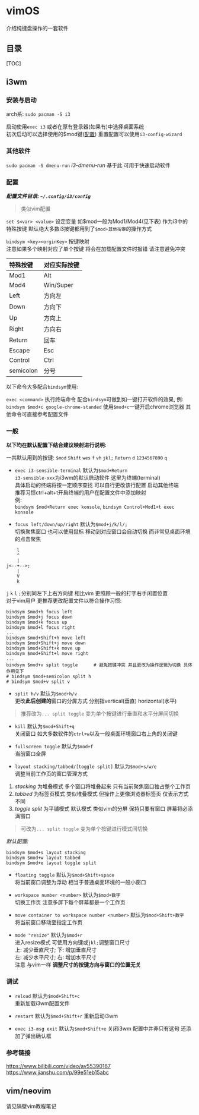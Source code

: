# vimOS
介绍纯键盘操作的一套软件

## 目录
[TOC]

## i3wm
### 安装与启动
arch系: `sudo pacman -S i3`

启动使用`exec i3` 或者在原有登录器(如果有)中选择桌面系统  
初次启动可以选择使用的\$mod键([配置](#配置))
重置配置可以使用`i3-config-wizard`

### 其他软件
`sudo pacman -S dmenu-run` *i3-dmenu-run* 基于此 可用于快速启动软件

### 配置
***配置文件目录: `~/.config/i3/config`***

> 类似vim配置  

`set $<var> <value>` 设定变量 如\$mod一般为Mod1/Mod4(见下表) 作为i3中的特殊按键 默认绝大多数i3按键都用到了`$mod+其他按键`的操作方式  

`bindsym <key><orginKey>` 按键映射  
注意如果多个映射对应了单个按键 将会在加载配置文件时报错 请注意避免冲突

| 特殊按键  | 对应实际按键 |
| :-------- | ------------ |
| Mod1      | Alt          |
| Mod4      | Win/Super    |
| Left      | 方向左       |
| Down      | 方向下       |
| Up        | 方向上       |
| Right     | 方向右       |
| Return    | 回车         |
| Escape    | Esc          |
| Control   | Ctrl         |
| semicolon | 分号         |

以下命令大多配合`bindsym`使用:

`exec <command>` 执行终端命令 配合`bindsym`可做到如一键打开软件的效果, 例:
`bindsym $mod+c google-chrome-standed` 使用`$mod+c`一键开启chrome浏览器
其他命令可直接参考配置文件

### 一般
**以下均在默认配置下结合建议映射进行说明:**  

一共默认用到的按键:
`$mod` `Shift` `wes` `f` `vh` `jkl;` `Return` `d` `1234567890` `q`

- `exec i3-sensible-terminal` 默认为`$mod+Return`  
`i3-sensible-xxx`为i3wm的默认启动软件 这里为终端(terminal)  
具体启动的终端将按一定顺序查找 可以自行更改该行配置 启动其他终端  
推荐习惯ctrl+alt+t开启终端的用户在配置文件中添加映射  
例:  
`bindsym $mod+Return exec konsole`, `bindsym Control+Mod1+t exec konsole`

- `focus left/down/up/right` 默认为`$mod+j/k/l/;`  
切换聚焦窗口 也可以使用鼠标 移动到对应窗口会自动切换 而非常见桌面环境的点击聚焦
```
    l
    ^
    |
j<--+-->;
    |
    V
    k
```

`j` `k` `l` `;`分别同左下上右方向键 相比vim 更照顾一般的打字右手闲置位置  
对于vim用户 更推荐更改配置文件以符合操作习惯:  

```
bindsym $mod+h focus left
bindsym $mod+j focus down
bindsym $mod+k focus up
bindsym $mod+l focus right
...
bindsym $mod+Shift+h move left
bindsym $mod+Shift+j move down
bindsym $mod+Shift+k move up
bindsym $mod+Shift+l move right
...
bindsym $mod+v split toggle      # 避免按键冲突 并且更改为操作逻辑为切换 具体作用见下
# bindsym $mod+semicolon split h
# bindsym $mod+v split v
```

- `split h/v` 默认为`$mod+h/v`  
更改**此后创建的**窗口的分屏方式 分别指vertical(垂直) horizontal(水平)  
> 推荐改为`... split toggle` 变为单个按键进行垂直和水平分屏间切换

- `kill` 默认为`$mod+Shift+q`  
关闭窗口 如大多数软件的`ctrl+w`以及一般桌面环境窗口右上角的关闭键

- `fullscreen toggle` 默认为`$mod+f`  
当前窗口全屏

- `layout stacking/tabbed/[toggle split]` 默认为`$mod+s/w/e`  
调整当前工作页的窗口管理方式  
1. *stacking* 为堆叠模式 多个窗口将堆叠起来 只有当前聚焦窗口独占整个工作页  
2. *tabbed* 为标签页模式 类似堆叠模式 但操作上更像浏览器标签页 仅表示方式不同  
3. *toggle split* 为平铺模式 默认模式 类似vim的分屏 保持只要有窗口 屏幕将必添满窗口
> 可改为`... split toggle` 变为单个按键进行模式间切换

*默认配置:*
```
bindsym $mod+s layout stacking
bindsym $mod+w layout tabbed
bindsym $mod+e layout toggle split
```

- `floating toggle` 默认为`$mod+Shift+space`  
将当前窗口调整为浮动 相当于普通桌面环境的一般小窗口  

- `workspace number <number>` 默认为`$mod+数字`  
切换工作页 注意多屏下每个屏幕都是一个工作页

- `move container to workspace number <number>` 默认为`$mod+Shift+数字`  
将当前窗口移动至指定工作页

- `mode "resize"` 默认为`$mod+r`  
进入resize模式 可使用方向键或`jkl;`调整窗口尺寸  
上: 减少垂直尺寸; 下: 增加垂直尺寸  
左: 减少水平尺寸; 右: 增加水平尺寸  
注意 与vim一样 **调整尺寸的按键方向与窗口的位置无关**


### 调试

- `reload` 默认为`$mod+Shift+c`  
重新加载i3wm配置文件

- `restart` 默认为`$mod+Shift+r`
重新启动i3wm

- `exec i3-msg exit` 默认为`$mod+Shift+e`
关闭i3wm 配置中并非只有这句 还添加了弹出确认框


### 参考链接
https://www.bilibili.com/video/av55390167  
https://www.jianshu.com/p/99e51eb15abc

## vim/neovim
请见隔壁vim教程笔记
